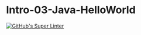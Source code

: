 # Intro-03-Java-HelloWorld
[![GitHub's Super Linter](https://github.com/ICS4U-Programming-KevinC/Intro-03-Java-HelloWorld/workflows/GitHub's%20Super%20Linter/badge.svg)](https://github.com/ICS4U-Programming-KevinC/Intro-03-Java-HelloWorld/actions)
